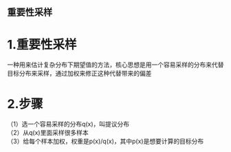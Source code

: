 ## 重要性采样   

# 1.重要性采样  

  一种用来估计复杂分布下期望值的方法，核心思想是用一个容易采样的分布来代替目标分布来采样，通过加权来修正这种代替带来的偏差  

# 2.步骤
（1）选一个容易采样的分布q(x)，叫提议分布  
（2）从q(x)里面采样很多样本  
（3）给每个样本加权，权重是p(x)/q(x)，其中p(x)是想要计算的目标分布  
